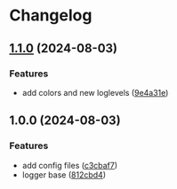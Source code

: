 # Changelog

## [1.1.0](https://github.com/iloveryuux/loglite/compare/v1.0.0...v1.1.0) (2024-08-03)


### Features

* add colors and new loglevels ([9e4a31e](https://github.com/iloveryuux/loglite/commit/9e4a31ecf44d59cf3e9b7956ee6033af8dee2681))

## 1.0.0 (2024-08-03)


### Features

* add config files ([c3cbaf7](https://github.com/iloveryuux/loglite/commit/c3cbaf7ec2bbc1f357f82c227129319f7e5a909f))
* logger base ([812cbd4](https://github.com/iloveryuux/loglite/commit/812cbd46dcde0fa04778ab26bfb84201f80205cc))
